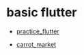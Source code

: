 
# basic flutter
 - [practice_flutter](https://github.com/jhva/flutter-practice/tree/main/practice_flutter)

- [carrot_market](https://github.com/jhva/flutter/blob/main/carrot_market/README.md)


